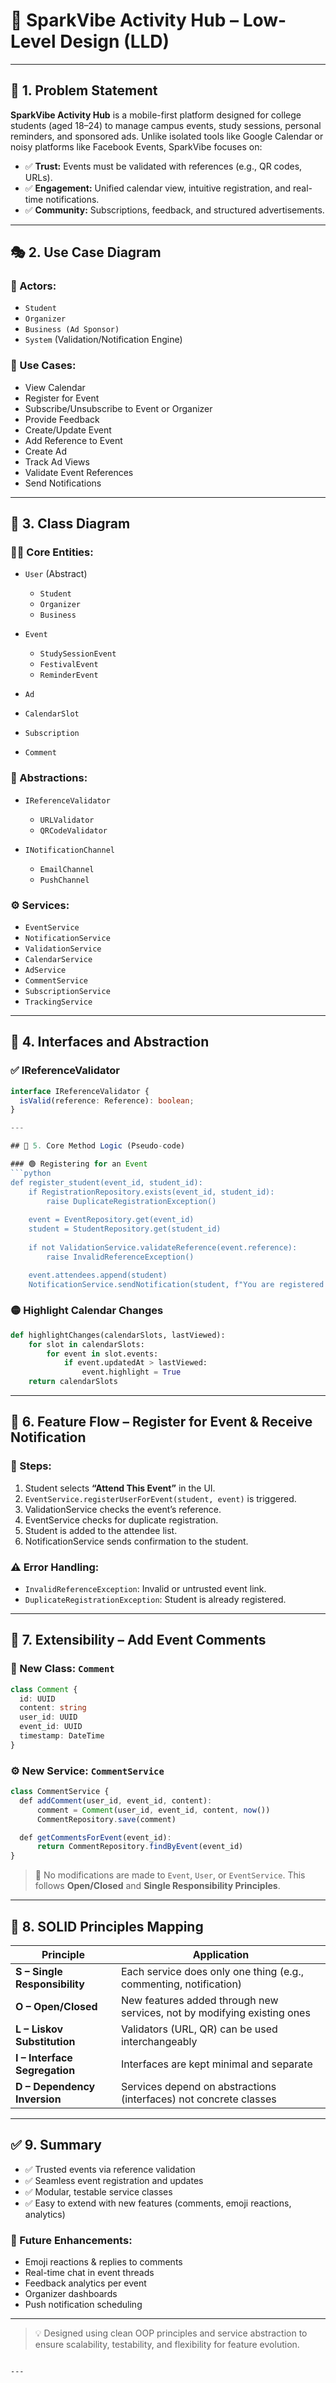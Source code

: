 # 🚀 SparkVibe Activity Hub – Low-Level Design (LLD)

---

## 📌 1. Problem Statement

**SparkVibe Activity Hub** is a mobile-first platform designed for college students (aged 18–24) to manage campus events, study sessions, personal reminders, and sponsored ads. Unlike isolated tools like Google Calendar or noisy platforms like Facebook Events, SparkVibe focuses on:

- ✅ **Trust:** Events must be validated with references (e.g., QR codes, URLs).
- ✅ **Engagement:** Unified calendar view, intuitive registration, and real-time notifications.
- ✅ **Community:** Subscriptions, feedback, and structured advertisements.

---

## 🎭 2. Use Case Diagram

### 👥 Actors:
- `Student`
- `Organizer`
- `Business (Ad Sponsor)`
- `System` (Validation/Notification Engine)

### 🧭 Use Cases:
- View Calendar  
- Register for Event  
- Subscribe/Unsubscribe to Event or Organizer  
- Provide Feedback  
- Create/Update Event  
- Add Reference to Event  
- Create Ad  
- Track Ad Views  
- Validate Event References  
- Send Notifications  

---

## 🧱 3. Class Diagram

### 🧍‍♂️ Core Entities:
- `User` (Abstract)  
  - `Student`  
  - `Organizer`  
  - `Business`  

- `Event`  
  - `StudySessionEvent`  
  - `FestivalEvent`  
  - `ReminderEvent`  

- `Ad`  
- `CalendarSlot`  
- `Subscription`  
- `Comment`  

### 🧩 Abstractions:
- `IReferenceValidator`  
  - `URLValidator`  
  - `QRCodeValidator`  

- `INotificationChannel`  
  - `EmailChannel`  
  - `PushChannel`  

### ⚙️ Services:
- `EventService`  
- `NotificationService`  
- `ValidationService`  
- `CalendarService`  
- `AdService`  
- `CommentService`  
- `SubscriptionService`  
- `TrackingService`  

---

## 🧠 4. Interfaces and Abstraction

### ✅ IReferenceValidator
```ts
interface IReferenceValidator {
  isValid(reference: Reference): boolean;
}

---

## 🔧 5. Core Method Logic (Pseudo-code)

### 🟢 Registering for an Event
```python
def register_student(event_id, student_id):
    if RegistrationRepository.exists(event_id, student_id):
        raise DuplicateRegistrationException()
    
    event = EventRepository.get(event_id)
    student = StudentRepository.get(student_id)
    
    if not ValidationService.validateReference(event.reference):
        raise InvalidReferenceException()

    event.attendees.append(student)
    NotificationService.sendNotification(student, f"You are registered for {event.title}")
```

### 🟡 Highlight Calendar Changes
```python
def highlightChanges(calendarSlots, lastViewed):
    for slot in calendarSlots:
        for event in slot.events:
            if event.updatedAt > lastViewed:
                event.highlight = True
    return calendarSlots
```

---

## 📲 6. Feature Flow – Register for Event & Receive Notification

### 🔄 Steps:
1. Student selects **“Attend This Event”** in the UI.
2. `EventService.registerUserForEvent(student, event)` is triggered.
3. ValidationService checks the event’s reference.
4. EventService checks for duplicate registration.
5. Student is added to the attendee list.
6. NotificationService sends confirmation to the student.

### ⚠️ Error Handling:
- `InvalidReferenceException`: Invalid or untrusted event link.
- `DuplicateRegistrationException`: Student is already registered.

---

## 🧩 7. Extensibility – Add Event Comments

### 💬 New Class: `Comment`
```ts
class Comment {
  id: UUID
  content: string
  user_id: UUID
  event_id: UUID
  timestamp: DateTime
}
```

### ⚙️ New Service: `CommentService`
```ts
class CommentService {
  def addComment(user_id, event_id, content):
      comment = Comment(user_id, event_id, content, now())
      CommentRepository.save(comment)

  def getCommentsForEvent(event_id):
      return CommentRepository.findByEvent(event_id)
}
```

> 📌 No modifications are made to `Event`, `User`, or `EventService`. This follows **Open/Closed** and **Single Responsibility Principles**.

---

## 🧱 8. SOLID Principles Mapping

| Principle | Application |
|-----------|-------------|
| **S – Single Responsibility** | Each service does only one thing (e.g., commenting, notification) |
| **O – Open/Closed**          | New features added through new services, not by modifying existing ones |
| **L – Liskov Substitution**  | Validators (URL, QR) can be used interchangeably |
| **I – Interface Segregation**| Interfaces are kept minimal and separate |
| **D – Dependency Inversion** | Services depend on abstractions (interfaces) not concrete classes |

---

## ✅ 9. Summary

- ✅ Trusted events via reference validation
- ✅ Seamless event registration and updates
- ✅ Modular, testable service classes
- ✅ Easy to extend with new features (comments, emoji reactions, analytics)

### 🔮 Future Enhancements:
- Emoji reactions & replies to comments  
- Real-time chat in event threads  
- Feedback analytics per event  
- Organizer dashboards  
- Push notification scheduling  

---

> 💡 Designed using clean OOP principles and service abstraction to ensure scalability, testability, and flexibility for feature evolution.

```

---

